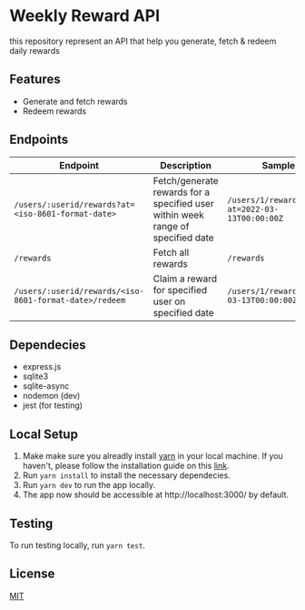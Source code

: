 # Weekly Reward API
this repository represent an API that help you generate, fetch & redeem daily rewards

## Features
- Generate and fetch rewards
- Redeem rewards

## Endpoints

| Endpoint      | Description | Sample      |
| ----------- | ----------- | ----------- |
| `/users/:userid/rewards?at=<iso-8601-format-date>`      | Fetch/generate rewards for a specified user <br> within week range of specified date       | `/users/1/rewards?at=2022-03-13T00:00:00Z`      |
| `/rewards`   | Fetch all rewards       | `/rewards`      |
| `/users/:userid/rewards/<iso-8601-format-date>/redeem`   | Claim a reward for specified user on specified date        | `/users/1/rewards/2022-03-13T00:00:00Z/redeem`      |

## Dependecies
- express.js
- sqlite3
- sqlite-async
- nodemon (dev)
- jest (for testing)

## Local Setup
1. Make make sure you alreadly install [yarn](https://yarnpkg.com/) in your local machine. If you haven't, please follow the installation guide on this [link](https://yarnpkg.com/getting-started/install).
2. Run `yarn install` to install the necessary dependecies.
3. Run `yarn dev` to run the app locally.
4. The app now should be accessible at http://localhost:3000/ by default.

## Testing
To run testing locally, run `yarn test`.

## License
[MIT](https://choosealicense.com/licenses/mit/)